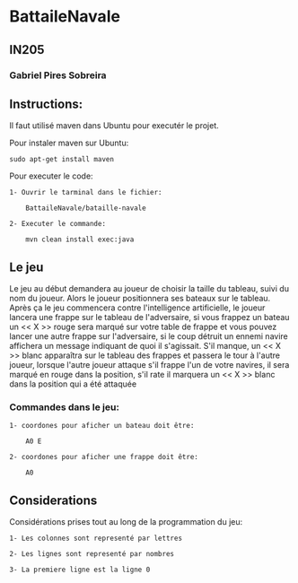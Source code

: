 # BattaileNavale
## IN205

### Gabriel Pires Sobreira 

## Instructions:
Il faut utilisé maven dans Ubuntu pour executér le projet. 

Pour instaler maven sur Ubuntu:

    sudo apt-get install maven 

Pour executer le code:
    
    1- Ouvrir le tarminal dans le fichier:

        BattaileNavale/bataille-navale

    2- Executer le commande:

        mvn clean install exec:java

## Le jeu

Le jeu au début demandera au joueur de choisir la taille du tableau, 
suivi du nom du joueur. Alors le joueur positionnera ses bateaux sur le tableau. 
Après ça le jeu commencera contre l'intelligence artificielle, le joueur lancera une 
frappe sur le tableau de l'adversaire, si vous frappez un bateau un << X >> rouge sera 
marqué sur votre table de frappe et vous pouvez lancer une autre frappe sur l'adversaire, 
si le coup détruit un ennemi navire affichera un message indiquant de quoi il s'agissait. 
S'il manque, un << X >>  blanc apparaîtra sur le tableau des frappes et passera le tour à l'autre 
joueur, lorsque l'autre joueur attaque s'il frappe l'un de votre navires, il sera marqué en 
rouge dans la position, s'il rate il marquera un << X >> blanc dans la position qui a été attaquée 

### Commandes dans le jeu:

    1- coordones pour aficher un bateau doit être:

        A0 E

    2- coordones pour aficher une frappe doit être:
        
        A0

## Considerations

Considérations prises tout au long de la programmation du jeu:
    
    1- Les colonnes sont representé par lettres

    2- Les lignes sont representé par nombres

    3- La premiere ligne est la ligne 0

